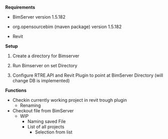**Requirements**

- BimServer version 1.5.182

- org.opensourcebim (maven package) version 1.5.182

- Revit

**Setup**
1. Create a directory for Bimserver

2. Run Bimserver on set Directory

3. Configure RTRE.API and Revit Plugin to point at BimServer Directory (will change DB is implemented)


**Functions**
- Checkin currently working project in revit trough plugin
    - Renaming
- Checkout file from BimServer
    - WIP
        - Naming saved File
        - List of all projects
            - Selection from list